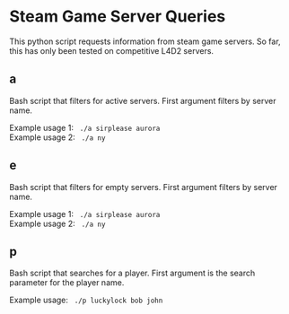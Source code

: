 # Steam Game Server Queries

This python script requests information from steam game servers. So far, this
has only been tested on competitive L4D2 servers.

## a

Bash script that filters for active servers. First argument filters
by server name.  

Example usage 1: ``` ./a sirplease aurora```  
Example usage 2: ``` ./a ny```

## e

Bash script that filters for empty servers. First argument filters by
server name.  

Example usage 1: ``` ./a sirplease aurora```  
Example usage 2: ``` ./a ny```

## p

Bash script that searches for a player. First argument is the search parameter
for the player name.

Example usage: ``` ./p luckylock bob john```
